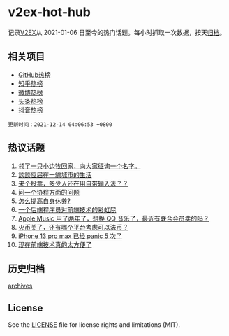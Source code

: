# v2ex-hot-hub

 记录[V2EX](https://www.v2ex.com/)从 2021-01-06 日至今的热门话题。每小时抓取一次数据，按天[归档](archives)。
 
 ## 相关项目

- [GitHub热榜](https://github.com/lonnyzhang423/github-hot-hub)
- [知乎热榜](https://github.com/lonnyzhang423/zhihu-hot-hub)
- [微博热榜](https://github.com/lonnyzhang423/weibo-hot-hub)
- [头条热榜](https://github.com/lonnyzhang423/toutiao-hot-hub)
- [抖音热榜](https://github.com/lonnyzhang423/douyin-hot-hub)


 `更新时间：2021-12-14 04:06:53 +0800`

## 热议话题

1. [领了一只小边牧回家，向大家征询一个名字。](https://www.v2ex.com/t/821771)
1. [談談应届在一線城市的生活](https://www.v2ex.com/t/821856)
1. [来个投票，多少人还在用自带输入法？？](https://www.v2ex.com/t/821922)
1. [问一个协程方面的问题](https://www.v2ex.com/t/821871)
1. [怎么提高自身休养?](https://www.v2ex.com/t/821764)
1. [一个后端程序员对前端技术的彩虹屁](https://www.v2ex.com/t/821809)
1. [Apple Music 用了两年了，想换 QQ 音乐了，最近有联合会员卖的吗？](https://www.v2ex.com/t/821767)
1. [火币关了，还有哪个平台考虑可以法币？](https://www.v2ex.com/t/821757)
1. [iPhone 13 pro max 已经 panic 5 次了](https://www.v2ex.com/t/821797)
1. [现在前端技术真的太方便了](https://www.v2ex.com/t/821768)

## 历史归档

[archives](archives)

## License

See the [LICENSE](LICENSE) file for license rights and limitations (MIT).
